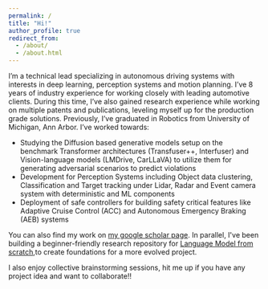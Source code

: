 ```yaml
---
permalink: /
title: "Hi!"
author_profile: true
redirect_from: 
  - /about/
  - /about.html
---
```


I’m a technical lead specializing in autonomous driving systems with interests in deep learning, perception systems and motion planning. I’ve 8 years of industry experience for working closely with leading automotive clients. During this time, I’ve also gained research experience while working on multiple patents and publications, leveling myself up for the production grade solutions. Previously, I’ve graduated in Robotics from University of Michigan, Ann Arbor. I’ve worked towards:

* Studying the Diffusion based generative models setup on the benchmark Transformer architectures (Transfuser++, Interfuser) and Vision-language models (LMDrive, CarLLaVA) to utilize them for generating adversarial scenarios to predict violations
* Development for Perception Systems including Object data clustering, Classification and Target tracking under Lidar, Radar and Event camera system with deterministic and ML components
* Deployment of safe controllers for building safety critical features like Adaptive Cruise Control (ACC) and Autonomous Emergency Braking (AEB) systems

You can also find my work on [my google scholar page](https://scholar.google.com/citations?hl=en&view_op=list_works&authuser=1&gmla=AH8HC4y2KnaKupt03UHSWn5MHA7bHc5oJ3QtfMJZvjEy69TumJbo9ucypkms50RXizVSZfnX_fAUG2v_daITVQ&user=fe3QMp8AAAAJ). In parallel, I've been building a beginner-friendly research repository for [Language Model from scratch](https://github.com/rastri-dey/Ground-up-implementations-ML-algorithms-),to create foundations for a more evolved project. 

I also enjoy collective brainstorming sessions, hit me up if you have any project idea and want to collaborate!!

